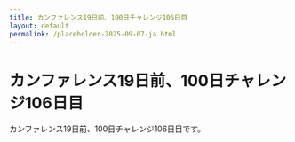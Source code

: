 ```yaml
---
title: カンファレンス19日前、100日チャレンジ106日目
layout: default
permalink: /placeholder-2025-09-07-ja.html
---
```


# カンファレンス19日前、100日チャレンジ106日目

カンファレンス19日前、100日チャレンジ106日目です。